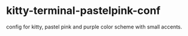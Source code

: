 # kitty-terminal-pastelpink-conf
config for kitty, pastel pink and purple color scheme with small accents. 
